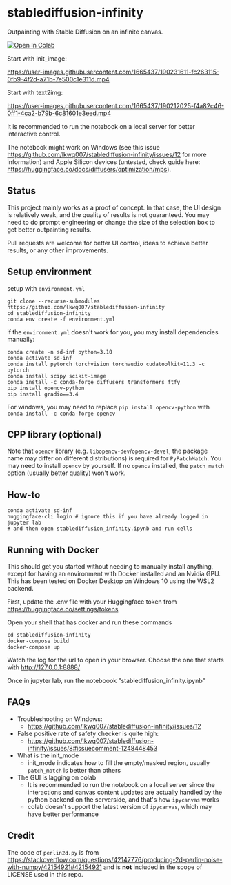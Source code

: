 # stablediffusion-infinity

Outpainting with Stable Diffusion on an infinite canvas.

[![Open In Colab](https://colab.research.google.com/assets/colab-badge.svg)](https://colab.research.google.com/github/lkwq007/stablediffusion-infinity/blob/master/stablediffusion_infinity_colab.ipynb)

Start with init_image:



https://user-images.githubusercontent.com/1665437/190231611-fc263115-0fb9-4f2d-a71b-7e500c1e311d.mp4


Start with text2img:

https://user-images.githubusercontent.com/1665437/190212025-f4a82c46-0ff1-4ca2-b79b-6c81601e3eed.mp4


It is recommended to run the notebook on a local server for better interactive control. 

The notebook might work on Windows (see this issue https://github.com/lkwq007/stablediffusion-infinity/issues/12 for more information) and Apple Silicon devices (untested, check guide here: https://huggingface.co/docs/diffusers/optimization/mps). 

## Status

This project mainly works as a proof of concept. In that case, the UI design is relatively weak, and the quality of results is not guaranteed. 
You may need to do prompt engineering or change the size of the selection box to get better outpainting results. 

Pull requests are welcome for better UI control, ideas to achieve better results, or any other improvements. 

## Setup environment
setup with `environment.yml`
```
git clone --recurse-submodules https://github.com/lkwq007/stablediffusion-infinity
cd stablediffusion-infinity
conda env create -f environment.yml
```

if the `environment.yml` doesn't work for you, you may install dependencies manually: 
```
conda create -n sd-inf python=3.10
conda activate sd-inf
conda install pytorch torchvision torchaudio cudatoolkit=11.3 -c pytorch
conda install scipy scikit-image
conda install -c conda-forge diffusers transformers ftfy
pip install opencv-python
pip install gradio==3.4
```

For windows, you may need to replace `pip install opencv-python` with `conda install -c conda-forge opencv`
## CPP library (optional)

Note that `opencv` library (e.g. `libopencv-dev`/`opencv-devel`, the package name may differ on different distributions) is required for `PyPatchMatch`. You may need to install `opencv` by yourself. If no `opencv` installed, the `patch_match` option (usually better quality) won't work. 

## How-to

```
conda activate sd-inf
huggingface-cli login # ignore this if you have already logged in
jupyter lab
# and then open stablediffusion_infinity.ipynb and run cells

```

## Running with Docker

This should get you started without needing to manually install anything, except for having an environment with Docker installed and an Nvidia GPU.
This has been tested on Docker Desktop on Windows 10 using the WSL2 backend.

First, update the .env file with your Huggingface token from https://huggingface.co/settings/tokens

Open your shell that has docker and run these commands

```
cd stablediffusion-infinity
docker-compose build
docker-compose up
```

Watch the log for the url to open in your browser. Choose the one that starts with http://127.0.0.1:8888/

Once in jupyter lab, run the noteboook "stablediffusion_infinity.ipynb"


## FAQs

- Troubleshooting on Windows: 
  - https://github.com/lkwq007/stablediffusion-infinity/issues/12
- False positive rate of safety checker is quite high: 
  - https://github.com/lkwq007/stablediffusion-infinity/issues/8#issuecomment-1248448453
- What is the init_mode
  - init_mode indicates how to fill the empty/masked region, usually `patch_match` is better than others
- The GUI is lagging on colab
  - It is recommended to run the notebook on a local server since the interactions and canvas content updates are actually handled by the python backend on the serverside, and that's how `ipycanvas` works
  - colab doesn't support the latest version of `ipycanvas`, which may have better performance

## Credit

The code of `perlin2d.py` is from https://stackoverflow.com/questions/42147776/producing-2d-perlin-noise-with-numpy/42154921#42154921 and is **not** included in the scope of LICENSE used in this repo.
